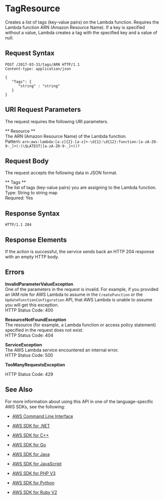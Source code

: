 # TagResource<a name="API_TagResource"></a>

Creates a list of tags \(key\-value pairs\) on the Lambda function\. Requires the Lambda function ARN \(Amazon Resource Name\)\. If a key is specified without a value, Lambda creates a tag with the specified key and a value of null\. 

## Request Syntax<a name="API_TagResource_RequestSyntax"></a>

```
POST /2017-03-31/tags/ARN HTTP/1.1
Content-type: application/json

{
   "Tags": { 
      "string" : "string" 
   }
}
```

## URI Request Parameters<a name="API_TagResource_RequestParameters"></a>

The request requires the following URI parameters\.

 ** Resource **   
The ARN \(Amazon Resource Name\) of the Lambda function\.  
Pattern: `arn:aws:lambda:[a-z]{2}-[a-z]+-\d{1}:\d{12}:function:[a-zA-Z0-9-_]+(:(\$LATEST|[a-zA-Z0-9-_]+))?` 

## Request Body<a name="API_TagResource_RequestBody"></a>

The request accepts the following data in JSON format\.

 ** Tags **   
The list of tags \(key\-value pairs\) you are assigning to the Lambda function\.  
Type: String to string map  
Required: Yes

## Response Syntax<a name="API_TagResource_ResponseSyntax"></a>

```
HTTP/1.1 204
```

## Response Elements<a name="API_TagResource_ResponseElements"></a>

If the action is successful, the service sends back an HTTP 204 response with an empty HTTP body\.

## Errors<a name="API_TagResource_Errors"></a>

 **InvalidParameterValueException**   
One of the parameters in the request is invalid\. For example, if you provided an IAM role for AWS Lambda to assume in the `CreateFunction` or the `UpdateFunctionConfiguration` API, that AWS Lambda is unable to assume you will get this exception\.  
HTTP Status Code: 400

 **ResourceNotFoundException**   
The resource \(for example, a Lambda function or access policy statement\) specified in the request does not exist\.  
HTTP Status Code: 404

 **ServiceException**   
The AWS Lambda service encountered an internal error\.  
HTTP Status Code: 500

 **TooManyRequestsException**   
   
HTTP Status Code: 429

## See Also<a name="API_TagResource_SeeAlso"></a>

For more information about using this API in one of the language\-specific AWS SDKs, see the following:

+  [AWS Command Line Interface](http://docs.aws.amazon.com/goto/aws-cli/lambda-2015-03-31/TagResource) 

+  [AWS SDK for \.NET](http://docs.aws.amazon.com/goto/DotNetSDKV3/lambda-2015-03-31/TagResource) 

+  [AWS SDK for C\+\+](http://docs.aws.amazon.com/goto/SdkForCpp/lambda-2015-03-31/TagResource) 

+  [AWS SDK for Go](http://docs.aws.amazon.com/goto/SdkForGoV1/lambda-2015-03-31/TagResource) 

+  [AWS SDK for Java](http://docs.aws.amazon.com/goto/SdkForJava/lambda-2015-03-31/TagResource) 

+  [AWS SDK for JavaScript](http://docs.aws.amazon.com/goto/AWSJavaScriptSDK/lambda-2015-03-31/TagResource) 

+  [AWS SDK for PHP V3](http://docs.aws.amazon.com/goto/SdkForPHPV3/lambda-2015-03-31/TagResource) 

+  [AWS SDK for Python](http://docs.aws.amazon.com/goto/boto3/lambda-2015-03-31/TagResource) 

+  [AWS SDK for Ruby V2](http://docs.aws.amazon.com/goto/SdkForRubyV2/lambda-2015-03-31/TagResource) 